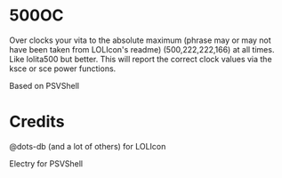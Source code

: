 # 500OC

Over clocks your vita to the absolute maximum (phrase may or may not have been taken from LOLIcon's readme) (500,222,222,166) at all times. 
Like lolita500 but better. This will report the correct clock values via the ksce or sce power functions.

Based on PSVShell

# Credits
@dots-db (and a lot of others) for LOLIcon

Electry for PSVShell

